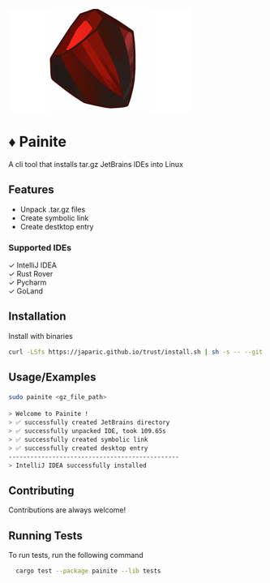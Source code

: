 
![Logo](/assets/painiteII.png)


# ♦️ Painite

A cli tool that installs tar.gz JetBrains IDEs into Linux


## Features

- Unpack .tar.gz files
- Create symbolic link
- Create destktop entry

### Supported IDEs

✓ IntelliJ IDEA\
✓ Rust Rover\
✓ Pycharm\
✓ GoLand


## Installation

Install with binaries

```bash
curl -LSfs https://japaric.github.io/trust/install.sh | sh -s -- --git your-name/repo-name
```

## Usage/Examples

```bash
sudo painite <gz_file_path>

> Welcome to Painite !
> ✅ successfully created JetBrains directory
> ✅ successfully unpacked IDE, took 109.65s
> ✅ successfully created symbolic link
> ✅ successfully created desktop entry
-----------------------------------------------
> IntelliJ IDEA successfully installed
```


## Contributing

Contributions are always welcome!



## Running Tests

To run tests, run the following command

```bash
  cargo test --package painite --lib tests
```

